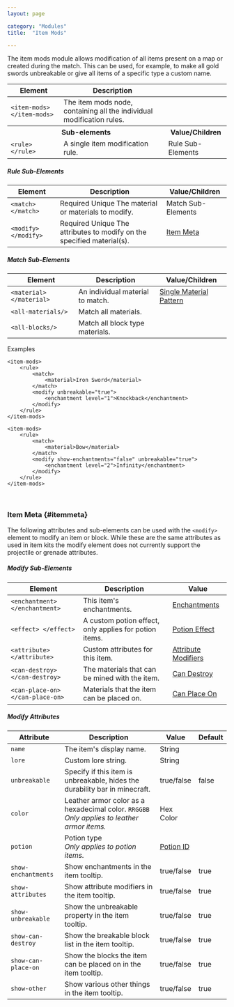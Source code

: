```yaml
---
layout: page

category: "Modules"
title:  "Item Mods"

---
```


The item mods module allows modification of all items present on a map or created during the match. This can be used, for example, to make all gold swords unbreakable or give all items of a specific type a custom name.
<div class='table-responsive'>
  <table class='table table-striped table-condensed'>
    <thead>
      <tr>
        <th>Element</th>
        <th>Description</th>
        <th></th>
      </tr>
    </thead>
    <tbody>
      <tr>
        <td>
          <span class='highlight'>
            <code>&lt;item-mods&gt; &lt;/item-mods&gt;</code>
          </span>
        </td>
        <td>The item mods node, containing all the individual modification rules.</td>
        <td></td>
      </tr>
      <tr>
        <th colspan='2'>Sub-elements</th>
        <th>Value/Children</th>
      </tr>
      <tr>
        <td>
          <span class='highlight'>
            <code>&lt;rule&gt; &lt;/rule&gt;</code>
          </span>
        </td>
        <td>
          A single item modification rule.
        </td>
        <td>
          <span class='label label-default'>Rule Sub-Elements</span>
        </td>
      </tr>
    </tbody>
  </table>
</div>
<h5>Rule Sub-Elements</h5>
<div class='table-responsive'>
  <table class='table table-striped table-condensed'>
    <thead>
      <tr>
        <th>Element</th>
        <th>Description</th>
        <th>Value/Children</th>
      </tr>
    </thead>
    <tbody>
      <tr>
        <td>
          <span class='highlight'>
            <code>&lt;match&gt; &lt;/match&gt;</code>
          </span>
        </td>
        <td>
          <span class='label label-danger'>Required</span>
          <span class='label label-warning' title='Only one of this child permitted per parent'>Unique</span>
          The material or materials to modify.
        </td>
        <td>
          <span class='label label-default'>Match Sub-Elements</span>
        </td>
      </tr>
      <tr>
        <td>
          <span class='highlight'>
            <code>&lt;modify&gt; &lt;/modify&gt;</code>
          </span>
        </td>
        <td>
          <span class='label label-danger'>Required</span>
          <span class='label label-warning' title='Only one of this child permitted per parent'>Unique</span>
          The attributes to modify on the specified material(s).
        </td>
        <td>
          <a href='#itemmeta'>Item Meta</a>
        </td>
      </tr>
    </tbody>
  </table>
</div>
<h5>Match Sub-Elements</h5>
<div class='table-responsive'>
  <table class='table table-striped table-condensed'>
    <thead>
      <tr>
        <th>Element</th>
        <th>Description</th>
        <th>Value/Children</th>
      </tr>
    </thead>
    <tbody>
      <tr>
        <td>
          <span class='highlight'>
            <code>&lt;material&gt; &lt;/material&gt;</code>
          </span>
        </td>
        <td>An individual material to match.</td>
        <td>
          <a href='/reference/inventory#material_matchers'>Single Material Pattern</a>
        </td>
      </tr>
      <tr>
        <td>
          <span class='highlight'>
            <code>&lt;all-materials/&gt;</code>
          </span>
        </td>
        <td>Match all materials.</td>
        <td></td>
      </tr>
      <tr>
        <td>
          <span class='highlight'>
            <code>&lt;all-blocks/&gt;</code>
          </span>
        </td>
        <td>Match all block type materials.</td>
        <td></td>
      </tr>
    </tbody>
  </table>
</div>
Examples

    <item-mods>
        <rule>
            <match>
                <material>Iron Sword</material>
            </match>
            <modify unbreakable="true">
                <enchantment level="1">Knockback</enchantment>
            </modify>
        </rule>
    </item-mods>

    <item-mods>
        <rule>
            <match>
                <material>Bow</material>
            </match>
            <modify show-enchantments="false" unbreakable="true">
                <enchantment level="2">Infinity</enchantment>
            </modify>
        </rule>
    </item-mods>

<br/>

### Item Meta {#itemmeta}
The following attributes and sub-elements can be used with the `<modify>` element to modify an item or block.
While these are the same attributes as used in item kits
the modify element does not currently support the projectile or grenade attributes.
<h5>Modify Sub-Elements</h5>
<div class='table-responsive'>
  <table class='table table-striped table-condensed'>
    <thead>
      <tr>
        <th>Element</th>
        <th>Description</th>
        <th>Value</th>
      </tr>
    </thead>
    <tbody>
      <tr>
        <td>
          <span class='highlight'>
            <code>&lt;enchantment&gt; &lt;/enchantment&gt;</code>
          </span>
        </td>
        <td>This item's enchantments.</td>
        <td>
          <a href='/modules/items#enchantments'>Enchantments</a>
        </td>
      </tr>
      <tr>
        <td>
          <span class='highlight'>
            <code>&lt;effect&gt; &lt;/effect&gt;</code>
          </span>
        </td>
        <td>A custom potion effect, only applies for potion items.</td>
        <td>
          <a href='/modules/potions'>Potion Effect</a>
        </td>
      </tr>
      <tr>
        <td>
          <span class='highlight'>
            <code>&lt;attribute&gt; &lt;/attribute&gt;</code>
          </span>
        </td>
        <td>Custom attributes for this item.</td>
        <td>
          <a href='/modules/items#attributes'>Attribute Modifiers</a>
        </td>
      </tr>
      <tr>
        <td>
          <span class='highlight'>
            <code>&lt;can-destroy&gt; &lt;/can-destroy&gt;</code>
          </span>
        </td>
        <td>The materials that can be mined with the item.</td>
        <td>
          <a href='/modules/items#can-destroy'>Can Destroy</a>
        </td>
      </tr>
      <tr>
        <td>
          <span class='highlight'>
            <code>&lt;can-place-on&gt; &lt;/can-place-on&gt;</code>
          </span>
        </td>
        <td>Materials that the item can be placed on.</td>
        <td>
          <a href='/modules/items#can-destroy'>Can Place On</a>
        </td>
      </tr>
    </tbody>
  </table>
</div>
<h5>Modify Attributes</h5>
<div class='table-responsive'>
  <table class='table table-striped table-condensed'>
    <thead>
      <tr>
        <th>Attribute</th>
        <th>Description</th>
        <th>Value</th>
        <th>Default</th>
      </tr>
    </thead>
    <tbody>
      <tr>
        <td>
          <code>name</code>
        </td>
        <td>The item's display name.</td>
        <td>
          <span class='label label-primary'>String</span>
        </td>
        <td></td>
      </tr>
      <tr>
        <td>
          <code>lore</code>
        </td>
        <td>Custom lore string.</td>
        <td>
          <span class='label label-primary'>String</span>
        </td>
        <td></td>
      </tr>
      <tr>
        <td>
          <code>unbreakable</code>
        </td>
        <td>
          Specify if this item is unbreakable, hides the durability bar in minecraft.
        </td>
        <td>
          <span class='label label-primary'>true/false</span>
        </td>
        <td>false</td>
      </tr>
      <tr>
        <td>
          <code>color</code>
        </td>
        <td>
          Leather armor color as a hexadecimal color. <code>RRGGBB</code>
          <br>
          <i>Only applies to leather armor items.</i>
        </td>
        <td>
          <span class='label label-primary'>Hex Color</span>
        </td>
        <td></td>
      </tr>
      <tr>
        <td>
          <code>potion</code>
        </td>
        <td>
          Potion type
          <br>
          <i>Only applies to potion items.</i>
        </td>
        <td>
          <a href='http://minecraft.gamepedia.com/Potion#Data_values'>Potion ID</a>
        </td>
        <td></td>
      </tr>
      <tr>
        <td>
          <code>show-enchantments</code>
        </td>
        <td>
          Show enchantments in the item tooltip.
        </td>
        <td>
          <span class='label label-primary'>true/false</span>
        </td>
        <td>true</td>
      </tr>
      <tr>
        <td>
          <code>show-attributes</code>
        </td>
        <td>
          Show attribute modifiers in the item tooltip.
        </td>
        <td>
          <span class='label label-primary'>true/false</span>
        </td>
        <td>true</td>
      </tr>
      <tr>
        <td>
          <code>show-unbreakable</code>
        </td>
        <td>
          Show the unbreakable property in the item tooltip.
        </td>
        <td>
          <span class='label label-primary'>true/false</span>
        </td>
        <td>true</td>
      </tr>
      <tr>
        <td>
          <code>show-can-destroy</code>
        </td>
        <td>
          Show the breakable block list in the item tooltip.
        </td>
        <td>
          <span class='label label-primary'>true/false</span>
        </td>
        <td>true</td>
      </tr>
      <tr>
        <td>
          <code>show-can-place-on</code>
        </td>
        <td>
          Show the blocks the item can be placed on in the item tooltip.
        </td>
        <td>
          <span class='label label-primary'>true/false</span>
        </td>
        <td>true</td>
      </tr>
      <tr>
        <td>
          <code>show-other</code>
        </td>
        <td>
          Show various other things in the item tooltip.
        </td>
        <td>
          <span class='label label-primary'>true/false</span>
        </td>
        <td>true</td>
      </tr>
    </tbody>
  </table>
</div>
